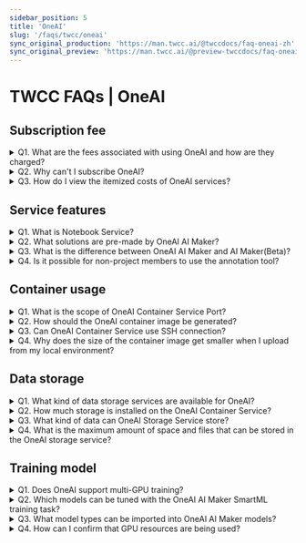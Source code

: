 ```yaml
---
sidebar_position: 5
title: 'OneAI'
slug: '/faqs/twcc/oneai'
sync_original_production: 'https://man.twcc.ai/@twccdocs/faq-oneai-zh' 
sync_original_preview: 'https://man.twcc.ai/@preview-twccdocs/faq-oneai-zh'
---
```


# TWCC FAQs | OneAI 


## Subscription fee

<details>

<summary> Q1. What are the fees associated with using OneAI and how are they charged?</summary>

Use of the OneAI service will incur subscription fees, as well as costs associated with using tagging tools, hosting notebooks, training models, performing inference, data storage, and data processing resources. Please refer to OneAI Subscription Fee for  more information:

<a href="https://man.twcc.ai/@twsdocs/pricing-zh#%E4%BA%BA%E5%B7%A5%E6%99%BA%E6%85%A7%EF%BC%9AOneAI"><font style={{'background-color':'#008ad8', 'border-radius': '30px', 'padding': '0.3em', 'font-size': '16px'}}><font style={{'color':'white'}}> <b>&nbsp;Enterprise&nbsp;</b></font></font></a> <a href="https://man.twcc.ai/@twccdocs/SJWlN3YDr#%E4%BA%BA%E5%B7%A5%E6%99%BA%E6%85%A7"><font style={{'background-color':'#FF0000', 'border-radius': '30px', 'padding': '0.3em', 'font-size': '16px'}}><font style={{'color':'white'}}> <b>&nbsp;Academic&nbsp;</b></font></font></a> 

</details>


<details>

<summary> Q2. Why can't I subscribe OneAI?</summary>

1. Project Restrictions. If the item expires during the month, or if the wallet balance for the item is less than 100, the item cannot be subscribed.
2. Identity restrictions. Subscriptions can only be made by the tenant admin and will not be available to tenant users.

Please refer to [<ins>OneAI Subscription Policies</ins>](https://man.twcc.ai/@twccdocs/doc-oneai-main-zh/https%3A%2F%2Fman.twcc.ai%2F%40twccdocs%2Foneai-subscription-policy-zh) for  more information.

</details>


<details>

<summary> Q3. How do I view the itemized costs of OneAI services?</summary>

You can view OneAI's itemized fees in the Member Center. Select the item you want to view from the Member Center, select **Usage** from the top menu, and then select **OneAI** from the drop-down list to view the fees by product item:


<font style={{'background-color':'#008ad8', 'border-radius': '30px', 'padding': '0.3em', 'font-size': '16px'}}><font style={{'color':'white'}}> <b>&nbsp;Enterprise&nbsp;</b></font></font>


![](https://i.imgur.com/dsFrIcC.png)

<font style={{'background-color':'#FF0000', 'border-radius': '30px', 'padding': '0.3em', 'font-size': '16px'}}><font style={{'color':'white'}}> <b>&nbsp;Academic&nbsp;</b></font></font> is similar to the Enterprise step in that you need to select the <b>TWCC</b> service before selecting <b>OneAI</b>.

</details>


## Service features

<details>

<summary> Q1. What is Notebook Service?</summary>

OneAI Notebook Service integrates with leading deep learning frameworks(TensorFlow, PyTorch, MXNet) and suites. It supports pre-built image of data science languages(Julia, R) and data analysis engines(Spark), and it's a flexible, managed JupyterLab interactive collaborative development environment. Please refer to [<ins>OneAI Notebook Service</ins>](https://docs.oneai.twcc.ai/s/Z8LdmjL9M#%E7%AD%86%E8%A8%98%E6%9C%AC%E6%9C%8D%E5%8B%99) for more information.

</details>

<details>

<summary> Q2. What solutions are pre-made by OneAI AI Maker?</summary>

OneAI AI Maker provides 8 public templates for object detection, image classification, medical imaging, classification problems, regression problems, pedestrian attribute recognition, etc: YOLOv3, YOLOv4, Nvidia Clara Train 3.0, Nvidia Clara Train 4.0, Scikit-learn: regression, Scikit-learn: classification, Image-classification, PAR. Please refer to [<ins>Case Study</ins>](https://docs.oneai.twcc.ai/s/xKNcU3O5D#%E6%A1%88%E4%BE%8B%E6%95%99%E5%AD%B8) for more information.

</details>

<details>

<summary> Q3. What is the difference between OneAI AI Maker and AI Maker(Beta)?</summary>

AI Maker(Beta) feature adds MLflow integration to manage the details of model training.
1. [<ins>AI Maker(Beta) > MLflow Tracking</ins>](https://docs.oneai.twcc.ai/s/3uxGFglX0#%E6%A8%A1%E5%9E%8B%E7%AE%A1%E7%90%86) manageable model lifecycle.
2. AI Maker(Beta) > Training Job for a task the built-in template training model automatically applies MLflow to provide a more detailed AI/ML research process: using custom training codes requires manual configuration in the code. [MLflow Logging Function <i class="fa fa-external-link" aria-hidden="true"></i>](https://mlflow.org/docs/latest/tracking.html#logging-functions)feature provides centralized management of models through OneAI user interface.

Please refer to [<ins>OneAI AI Maker(Beta)</ins>](https://docs.oneai.twcc.ai/s/3uxGFglX0#AI-Maker%EF%BC%88%E6%90%B6%E9%AE%AE%E7%89%88%EF%BC%89) for more information.

</details>

<details>

<summary> Q4. Is it possible for non-project members to use the annotation tool?</summary>

[<ins>CVAT annotation tool</ins>](https://docs.oneai.twcc.ai/s/QFn7N5R-H#%E6%A8%99%E8%A8%BB%E5%B7%A5%E5%85%B7) can be used to assign tagging jobs to non-project members. You must provide access for your own non-project members:
1. The entry point for the CVAT annotation tool is shown in the figure below:
![](https://i.imgur.com/f2cEHEV.png)
2. For account and password settings of CVAT annotation tool, please refer to the [<ins>relevant settings</ins>](https://hackmd.io/@6Na-9uAFTYa8-bo874eWrA/S1mZuWyc5) in the operation guide.

</details>


## Container usage

<details>

<summary> Q1. What is the scope of OneAI Container Service Port?</summary>

OneAI Container Services offers a range of static ports from  30000-32767。please refer to [<ins>OneAI Container Services > Network Setting</ins>](https://docs.oneai.twcc.ai/s/yGbG4JJyi#3-%E7%B6%B2%E8%B7%AF%E8%A8%AD%E5%AE%9A) for more information.

</details>

<details>

<summary> Q2. How should the OneAI container image be generated?</summary>

Prepare your container image and use the Docker CLI to push the container image file to OneAI container image. Docker CLI information can be found in the [official Docker documentation<i class="fa fa-external-link" aria-hidden="true"></i>](https://docs.docker.com/get-started/#cli-references).

</details>

<details>

<summary> Q3. Can OneAI Container Service use SSH connection?</summary>

Depending on the image, the source will restrict SSH connections. The system's built-in nvidia-official-images public image is available through an SSH connection. If you want to use SSH connection, it is recommended that you [install the sshd related packages<i class="fa fa-external-link" aria-hidden="true"></i>](https://docs.docker.com/samples/running_ssh_service/) in the image. OneAI Container Service uses SSH connection, please refer to the [<ins>user manual</ins>](https://docs.oneai.twcc.ai/s/yGbG4JJyi#%E4%BD%BF%E7%94%A8-SSH-%E7%99%BB%E5%85%A5%E9%80%A3%E7%B7%9A) for more information.

</details>

<details>

<summary> Q4. Why does the size of the container image get smaller when I upload from my local environment?</summary>

The OneAI container image will compress the container image file you uploaded, resulting in a smaller container image file with no effect on its contents.

</details>

## Data storage

<details>

<summary> Q1. What kind of data storage services are available for OneAI?</summary>

OneAI uses the [<ins>OneAI Storage Service</ins>](https://docs.oneai.twcc.ai/s/_F4C_EzEa#%E5%84%B2%E5%AD%98%E6%9C%8D%E5%8B%99) as a data storage and management tool, providing secure and reliable storage compatible with Amazon S3 and supporting third-party tools(S3 browser)that enable data sharing between OneAI's services or with other project members.
</details>

<details>

<summary> Q2. How much storage is installed on the OneAI Container Service?</summary>

The storage space for creating containers is based on the size of the storage body mounted by the OneAI Storage Service.
</details>

<details>

<summary> Q3. What kind of data can OneAI Storage Service store?</summary>

Data can be stored in any format and of any type.
</details>

<details>

<summary> Q4. What is the maximum amount of space and files that can be stored in the OneAI storage service?</summary>

There is no usage limit on the total amount of data and objects that can be stored by the OneAI Storage Service.
</details>


## Training model

<details>

<summary> Q1. Does OneAI support multi-GPU training?</summary>

OneAI AI Maker public templates automatically distribute deep learning models and large training sets across multiple GPUs, while custom training code needs to be manually tuned to invoke GPUs, and the invocation method will vary depending on the deep learning framework.

</details>

<details>

<summary> Q2. Which models can be tuned with the OneAI AI Maker SmartML training task?</summary>

[<ins>SmartML Training Tasks</ins>](https://docs.oneai.twcc.ai/s/QFn7N5R-H#%E8%A8%93%E7%B7%B4%E4%BB%BB%E5%8B%99) has 4 types of algorithms to choose from:Bayesian, TPE, Grid, Random to perform optimization strategies for model training. If you don't use public template, you must use `os.environ` in your training code to [<ins>Manually configure variable settings</ins>](https://docs.oneai.twcc.ai/s/QFn7N5R-H#23-%E8%A8%AD%E5%AE%9A%E8%B6%85%E5%8F%83%E6%95%B8) to set tunable hyperparameters, model types, etc. For more information, please refer to [<ins>Public template image-classification case study</ins>](https://docs.oneai.twcc.ai/s/6FCAc5sdI#AI-Maker-%E6%A1%88%E4%BE%8B%E6%95%99%E5%AD%B8---%E5%BD%B1%E5%83%8F%E5%88%86%E9%A1%9E%E6%A8%A1%E5%9E%8B%E6%87%89%E7%94%A8) setup.

</details>

<details>

<summary> Q3. What model types can be imported into OneAI AI Maker models?</summary>

OneAI models can store unlimited types of models. Before importing, you need to package the model as a ZIP file and upload it to OneAI storage service. Please refer to [<ins>AI Maker models</ins>](https://docs.oneai.twcc.ai/s/QFn7N5R-H#%E6%A8%A1%E5%9E%8B) for more information.

</details>

<details>

<summary> Q4. How can I confirm that GPU resources are being used?</summary>

- The compute resources used by OneAI Notebook Service, Container Service and Inference Service can be monitored through [<ins>OneAI Resources</ins>](https://docs.oneai.twcc.ai/s/gEQO9lvF8).
- For OneAI training assignments, you can check the status of your computing resources within 7 days, please contact customer service and get monitoring data.

</details>